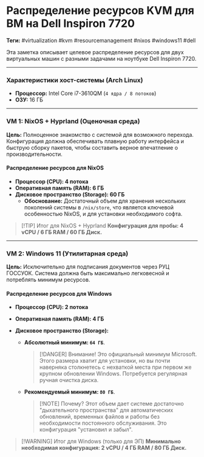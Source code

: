 # Распределение ресурсов KVM для ВМ на Dell Inspiron 7720

**Теги:** #virtualization #kvm #resourcemanagement #nixos #windows11 #dell

Эта заметка описывает целевое распределение ресурсов для двух виртуальных машин с разными задачами на ноутбуке Dell Inspiron 7720.

---

### Характеристики хост-системы (Arch Linux)

*   **Процессор:** Intel Core i7-3610QM (`4 ядра / 8 потоков`)
*   **ОЗУ:** 16 ГБ

---

### VM 1: NixOS + Hyprland (Оценочная среда)

**Цель:** Полноценное знакомство с системой для возможного перехода. Конфигурация должна обеспечивать плавную работу интерфейса и быструю сборку пакетов, чтобы составить верное впечатление о производительности.

#### Распределение ресурсов для NixOS

*   **Процессор (CPU): 4 потока**
*   **Оперативная память (RAM): 6 ГБ**
*   **Дисковое пространство (Storage): 60 ГБ**
    *   **Обоснование:** Достаточный объем для хранения нескольких поколений системы в `/nix/store`, что является ключевой особенностью NixOS, и для установки необходимого софта.

> [!TIP] Итог для NixOS + Hyprland
> **Конфигурация для пробы: 4 vCPU / 6 ГБ RAM / 60 ГБ Диск.**

---

### VM 2: Windows 11 (Утилитарная среда)

**Цель:** Исключительно для подписания документов через РУЦ ГОССУОК. Система должна быть максимально легковесной и потреблять минимум ресурсов.

#### Распределение ресурсов для Windows

*   **Процессор (CPU): 2 потока**
*   **Оперативная память (RAM): 4 ГБ**

*   **Дисковое пространство (Storage):**
    *   **Абсолютный минимум: `64 ГБ`**.
        > [!DANGER] Внимание!
        > Это официальный минимум Microsoft. Этого размера хватит для установки, но вы почти наверняка столкнетесь с нехваткой места при первом же крупном обновлении Windows. Потребуется регулярная ручная очистка диска.
    *   **Рекомендуемый минимум: `80 ГБ`**.
        > [!NOTE] Почему?
        > Этот объем дает системе достаточно "дыхательного пространства" для автоматических обновлений, временных файлов и работы без необходимости постоянного обслуживания. Это конфигурация "установил и забыл".

> [!WARNING] Итог для Windows (только для ЭП)
> **Минимально необходимая конфигурация: 2 vCPU / 4 ГБ RAM / 80 ГБ Диск.**